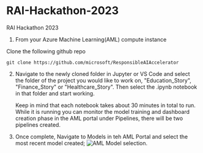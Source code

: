 # RAI-Hackathon-2023
RAI Hackathon 2023

1. From your Azure Machine Learning(AML) compute instance 

  Clone the following github repo 
  ```
  git clone https://github.com/microsoft/ResponsibleAIAccelerator
  ```

2. Navigate to the newly cloned folder in Jupyter or VS Code and select the folder of the project you would like to work on, "Education_Story", "Finance_Story" or "Healthcare_Story".  Then select the .ipynb notebook in that folder and start working.

   Keep in mind that each notebook takes about 30 minutes in total to run. While it is running you can monitor the model training and dashboard creation phase in the AML portal under Pipelines, there will be two pipelines created. 

3. Once complete, Navigate to Models in teh AML Portal and select the most recent model created;
     ![AML Model selection.](./img/ModelsList.png)
